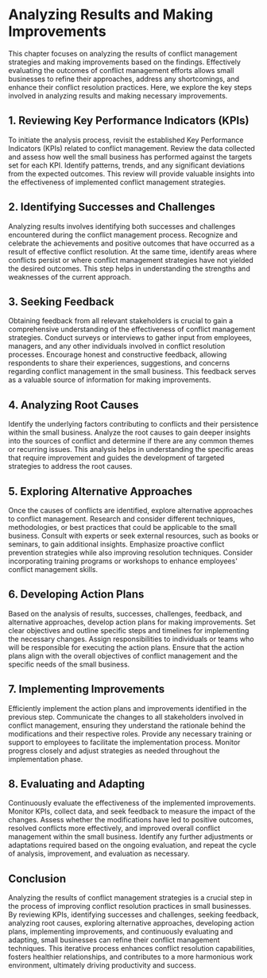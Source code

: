 # Analyzing Results and Making Improvements

This chapter focuses on analyzing the results of conflict management strategies and making improvements based on the findings. Effectively evaluating the outcomes of conflict management efforts allows small businesses to refine their approaches, address any shortcomings, and enhance their conflict resolution practices. Here, we explore the key steps involved in analyzing results and making necessary improvements.

## 1\. Reviewing Key Performance Indicators (KPIs)

To initiate the analysis process, revisit the established Key Performance Indicators (KPIs) related to conflict management. Review the data collected and assess how well the small business has performed against the targets set for each KPI. Identify patterns, trends, and any significant deviations from the expected outcomes. This review will provide valuable insights into the effectiveness of implemented conflict management strategies.

## 2\. Identifying Successes and Challenges

Analyzing results involves identifying both successes and challenges encountered during the conflict management process. Recognize and celebrate the achievements and positive outcomes that have occurred as a result of effective conflict resolution. At the same time, identify areas where conflicts persist or where conflict management strategies have not yielded the desired outcomes. This step helps in understanding the strengths and weaknesses of the current approach.

## 3\. Seeking Feedback

Obtaining feedback from all relevant stakeholders is crucial to gain a comprehensive understanding of the effectiveness of conflict management strategies. Conduct surveys or interviews to gather input from employees, managers, and any other individuals involved in conflict resolution processes. Encourage honest and constructive feedback, allowing respondents to share their experiences, suggestions, and concerns regarding conflict management in the small business. This feedback serves as a valuable source of information for making improvements.

## 4\. Analyzing Root Causes

Identify the underlying factors contributing to conflicts and their persistence within the small business. Analyze the root causes to gain deeper insights into the sources of conflict and determine if there are any common themes or recurring issues. This analysis helps in understanding the specific areas that require improvement and guides the development of targeted strategies to address the root causes.

## 5\. Exploring Alternative Approaches

Once the causes of conflicts are identified, explore alternative approaches to conflict management. Research and consider different techniques, methodologies, or best practices that could be applicable to the small business. Consult with experts or seek external resources, such as books or seminars, to gain additional insights. Emphasize proactive conflict prevention strategies while also improving resolution techniques. Consider incorporating training programs or workshops to enhance employees' conflict management skills.

## 6\. Developing Action Plans

Based on the analysis of results, successes, challenges, feedback, and alternative approaches, develop action plans for making improvements. Set clear objectives and outline specific steps and timelines for implementing the necessary changes. Assign responsibilities to individuals or teams who will be responsible for executing the action plans. Ensure that the action plans align with the overall objectives of conflict management and the specific needs of the small business.

## 7\. Implementing Improvements

Efficiently implement the action plans and improvements identified in the previous step. Communicate the changes to all stakeholders involved in conflict management, ensuring they understand the rationale behind the modifications and their respective roles. Provide any necessary training or support to employees to facilitate the implementation process. Monitor progress closely and adjust strategies as needed throughout the implementation phase.

## 8\. Evaluating and Adapting

Continuously evaluate the effectiveness of the implemented improvements. Monitor KPIs, collect data, and seek feedback to measure the impact of the changes. Assess whether the modifications have led to positive outcomes, resolved conflicts more effectively, and improved overall conflict management within the small business. Identify any further adjustments or adaptations required based on the ongoing evaluation, and repeat the cycle of analysis, improvement, and evaluation as necessary.

## Conclusion

Analyzing the results of conflict management strategies is a crucial step in the process of improving conflict resolution practices in small businesses. By reviewing KPIs, identifying successes and challenges, seeking feedback, analyzing root causes, exploring alternative approaches, developing action plans, implementing improvements, and continuously evaluating and adapting, small businesses can refine their conflict management techniques. This iterative process enhances conflict resolution capabilities, fosters healthier relationships, and contributes to a more harmonious work environment, ultimately driving productivity and success.
